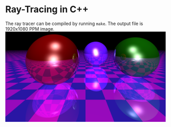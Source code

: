 # Ray-Tracing in C++
The ray tracer can be compiled by running `make`. 
The output file is 1920x1080 PPM image.
![alt text](https://github.com/GardnerLiam/Ray-Tracing/blob/master/out.png)
